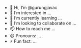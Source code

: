 - 👋 Hi, I’m @gurungjavac
- 👀 I’m interested in ...
- 🌱 I’m currently learning ...
- 💞️ I’m looking to collaborate on ...
- 📫 How to reach me ...
- 😄 Pronouns: ...
- ⚡ Fun fact: ...

<!---
gurungjavac/gurungjavac is a ✨ special ✨ repository because its `README.md` (this file) appears on your GitHub profile.
You can click the Preview link to take a look at your changes.
--->
